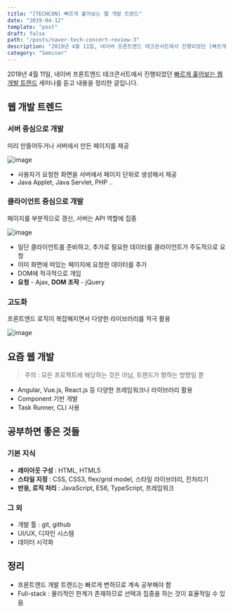 ```yaml
---
title: "[TECHCON] 빠르게 훑어보는 웹 개발 트렌드"
date: "2019-04-12"
template: "post"
draft: false
path: "/posts/naver-tech-concert-review-3"
description: "2019년 4월 11일, 네이버 프론트엔드 테크콘서트에서 진행되었던 [빠르게 훑어보는 웹 개발 트렌드] 세미나를 듣고 내용을 정리한 글입니다."
category: "Seminar"
---
```


2019년 4월 11일, 네이버 프론트엔드 테크콘서트에서 진행되었던 [빠르게 훑어보는 웹 개발 트렌드](https://www.slideshare.net/NaverEngineering/naver-tech-concertfe2019) 세미나를 듣고 내용을 정리한 글입니다.

## 웹 개발 트렌드

### 서버 중심으로 개발

미리 만들어두거나 서버에서 만든 페이지를 제공

![image](https://user-images.githubusercontent.com/42922453/55972502-91baf080-5cbe-11e9-8fab-d57e27afda4c.png)

-   사용자가 요청한 화면을 서버에서 페이지 단위로 생성해서 제공
-   Java Applet, Java Servlet, PHP ..

### 클라이언트 중심으로 개발

페이지를 부분적으로 갱신, 서버는 API 역할에 집중

![image](https://user-images.githubusercontent.com/42922453/55972659-e8282f00-5cbe-11e9-95ac-86db2138cdba.png)

-   일단 클라이언트를 준비하고, 추가로 필요한 데이터를 클라이언트가 주도적으로 요청
-   이미 화면에 떠있는 페이지에 요청한 데이터를 추가
-   DOM에 적극적으로 개입
-   **요청** - Ajax, **DOM 조작** - jQuery

### 고도화

프론트엔드 로직이 복잡해지면서 다양한 라이브러리를 적극 활용

![image](https://user-images.githubusercontent.com/42922453/55972830-39382300-5cbf-11e9-8885-8c132f1f87fa.png)

## 요즘 웹 개발

> 주의 : 모든 프로젝트에 해당하는 것은 아님, 트렌드가 향하는 방향일 뿐

-   Angular, Vue.js, React.js 등 다양한 프레임워크나 라이브러리 활용
-   Component 기반 개발
-   Task Runner, CLI 사용

## 공부하면 좋은 것들

### 기본 지식

-   **레이아웃 구성** : HTML, HTML5
-   **스타일 지정** : CSS, CSS3, flex/grid model, 스타일 라이브러리, 전처리기
-   **반응, 로직 처리** : JavaScript, ES6, TypeScript, 프레임워크

### 그 외

-   개발 툴 : git, github
-   UI/UX, 디자인 시스템
-   데이터 시각화

## 정리

-   프론트엔드 개발 트렌드는 빠르게 변하므로 계속 공부해야 함
-   Full-stack : 물리적인 한계가 존재하므로 선택과 집중을 하는 것이 효율적일 수 있음
